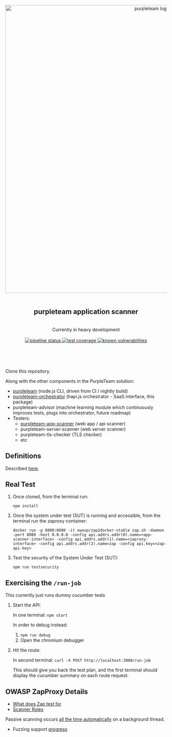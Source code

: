 <div align="center">
  <br/>
  <a href="https://purpleteam-labs.com" title="purpleteam">
    <img width=900px src="https://gitlab.com/purpleteam-labs/purpleteam/raw/master/assets/images/purpleteam-banner.png" alt="purpleteam logo">
  </a>
  <br/>
<br/>
<h2>purpleteam application scanner</h2><br/>
  Currently in heavy development
<br/><br/>

<a href="https://gitlab.com/purpleteam-labs/purpleteam-app-scanner/commits/master" title="pipeline status">
   <img src="https://gitlab.com/purpleteam-labs/purpleteam-app-scanner/badges/master/pipeline.svg" alt="pipeline status">
</a>

<a href="https://gitlab.com/purpleteam-labs/purpleteam-app-scanner/commits/master" title="test coverage">
   <img src="https://gitlab.com/purpleteam-labs/purpleteam-app-scanner/badges/master/coverage.svg" alt="test coverage">
</a>

<a href="https://snyk.io/test/github/purpleteam-labs/purpleteam-app-scanner?targetFile=package.json" title="known vulnerabilities">
  <img src="https://snyk.io/test/github/purpleteam-labs/purpleteam-app-scanner/badge.svg?targetFile=package.json" alt="known vulnerabilities"/>
</a>

<br/><br/><br/>
</div>


Clone this repository.

Along with the other components in the PurpleTeam solution:

* [purpleteam](https://gitlab.com/purpleteam-labs/purpleteam) (node.js CLI, driven from CI / nightly build)
* [purpleteam-orchestrator](https://gitlab.com/purpleteam-labs/purpleteam-orchestrator) (hapi.js orchestrator - SaaS interface, this package)
* purpleteam-advisor (machine learning module which continuously improves tests, plugs into orchestrator, future roadmap)
* Testers:
  * [purpleteam-app-scanner](https://gitlab.com/purpleteam-labs/purpleteam-app-scanner) (web app / api scanner)
  * purpleteam-server-scanner (web server scanner)
  * purpleteam-tls-checker (TLS checker)
  * etc

## Definitions

Described [here](https://gitlab.com/purpleteam-labs/purpleteam#definitions).

## Real Test

1. Once cloned, from the terminal run:
  
    `npm install`
  
2. Once the system under test (SUT) is running and accessible, from the terminal run the zaproxy container:
  
    `docker run -p 8080:8080 -it owasp/zap2docker-stable zap.sh -daemon -port 8080 -host 0.0.0.0 -config api.addrs.addr(0).name=<app-scanner-interface> -config api.addrs.addr(1).name=<zaproxy-interface> -config api.addrs.addr(2).name=zap -config api.key=<zap-api-key>`
  
3. Test the security of the System Under Test (SUT):
  
    `npm run testsecurity`

## Exercising the `/run-job`

This currently just runs dummy cucumber tests

1. Start the API:
  
    In one terminal: `npm start`
  
    In order to debug instead:
  
    1. `npm run debug`
    2. Open the chromium debugger
  
2. Hit the route:
  
    In second terminal: `curl -X POST http://localhost:3000/run-job`

    This should give you back the test plan, and the first terminal should display the cucumber summary on each route request.

## OWASP ZapProxy Details

* [What does Zap test for](https://github.com/zaproxy/zaproxy/wiki/FAQzaptests)
* [Scanner Rules](https://github.com/zaproxy/zaproxy/wiki/ScannerRules)

Passive scanning occurs [all the time automatically](https://groups.google.com/d/msg/zaproxy-develop/IZ98opaayRg/u8eFqaAZBgAJ) on a background thread.

* Fuzzing support [progress](https://github.com/zaproxy/zaproxy/issues/1689)
